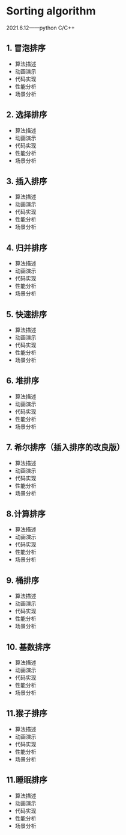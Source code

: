 # Sorting algorithm
2021.6.12——python  C/C++

## 1. 冒泡排序

- 算法描述
- 动画演示
- 代码实现
- 性能分析
- 场景分析

## 2. 选择排序

- 算法描述
- 动画演示
- 代码实现
- 性能分析
- 场景分析

## 3. 插入排序

- 算法描述
- 动画演示
- 代码实现
- 性能分析
- 场景分析


## 4. 归并排序

- 算法描述
- 动画演示
- 代码实现
- 性能分析
- 场景分析


## 5. 快速排序

- 算法描述
- 动画演示
- 代码实现
- 性能分析
- 场景分析


## 6. 堆排序

- 算法描述
- 动画演示
- 代码实现
- 性能分析
- 场景分析


## 7. 希尔排序（插入排序的改良版）

- 算法描述
- 动画演示
- 代码实现
- 性能分析
- 场景分析


## 8.计算排序

- 算法描述
- 动画演示
- 代码实现
- 性能分析
- 场景分析


## 9. 桶排序

- 算法描述
- 动画演示
- 代码实现
- 性能分析
- 场景分析


## 10. 基数排序

- 算法描述
- 动画演示
- 代码实现
- 性能分析
- 场景分析


## 11.猴子排序

- 算法描述
- 动画演示
- 代码实现
- 性能分析
- 场景分析


## 11.睡眠排序

- 算法描述
- 动画演示
- 代码实现
- 性能分析
- 场景分析
